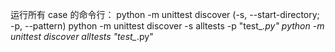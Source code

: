 运行所有 case 的命令行：
python -m unittest discover
(-s, --start-directory; -p, --pattern)
python -m unittest discover -s alltests -p "test_*.py"
python -m unittest discover alltests "test_*.py"